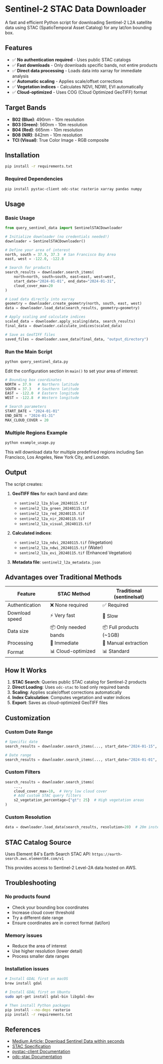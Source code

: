 # Sentinel-2 STAC Data Downloader

A fast and efficient Python script for downloading Sentinel-2 L2A satellite data using STAC (SpatioTemporal Asset Catalog) for any lat/lon bounding box.

## Features

- ✅ **No authentication required** - Uses public STAC catalogs
- ✅ **Fast downloads** - Only downloads specific bands, not entire products
- ✅ **Direct data processing** - Loads data into xarray for immediate analysis
- ✅ **Automatic scaling** - Applies scale/offset corrections
- ✅ **Vegetation indices** - Calculates NDVI, NDWI, EVI automatically
- ✅ **Cloud-optimized** - Uses COG (Cloud Optimized GeoTIFF) format

## Target Bands

- **B02 (Blue)**: 490nm - 10m resolution
- **B03 (Green)**: 560nm - 10m resolution  
- **B04 (Red)**: 665nm - 10m resolution
- **B08 (NIR)**: 842nm - 10m resolution
- **TCI (Visual)**: True Color Image - RGB composite

## Installation

```bash
pip install -r requirements.txt
```

### Required Dependencies

```bash
pip install pystac-client odc-stac rasterio xarray pandas numpy
```

## Usage

### Basic Usage

```python
from query_sentinel_data import SentinelSTACDownloader

# Initialize downloader (no credentials needed!)
downloader = SentinelSTACDownloader()

# Define your area of interest
north, south = 37.9, 37.3  # San Francisco Bay Area
east, west = -122.0, -122.8

# Search for products
search_results = downloader.search_items(
    north=north, south=south, east=east, west=west,
    start_date="2024-01-01", end_date="2024-01-31",
    cloud_cover_max=20
)

# Load data directly into xarray
geometry = downloader.create_geometry(north, south, east, west)
data = downloader.load_data(search_results, geometry=geometry)

# Apply scaling and calculate indices
scaled_data = downloader.apply_scaling(data, search_results)
final_data = downloader.calculate_indices(scaled_data)

# Save as GeoTIFF files
saved_files = downloader.save_data(final_data, "output_directory")
```

### Run the Main Script

```bash
python query_sentinel_data.py
```

Edit the configuration section in `main()` to set your area of interest:

```python
# Bounding box coordinates
NORTH = 37.9   # Northern latitude
SOUTH = 37.3   # Southern latitude
EAST = -122.0  # Eastern longitude  
WEST = -122.8  # Western longitude

# Search parameters
START_DATE = "2024-01-01"
END_DATE = "2024-01-31"
MAX_CLOUD_COVER = 20
```

### Multiple Regions Example

```bash
python example_usage.py
```

This will download data for multiple predefined regions including San Francisco, Los Angeles, New York City, and London.

## Output

The script creates:

1. **GeoTIFF files** for each band and date:
   - `sentinel2_l2a_blue_20240115.tif`
   - `sentinel2_l2a_green_20240115.tif`
   - `sentinel2_l2a_red_20240115.tif`
   - `sentinel2_l2a_nir_20240115.tif`
   - `sentinel2_l2a_visual_20240115.tif`

2. **Calculated indices**:
   - `sentinel2_l2a_ndvi_20240115.tif` (Vegetation)
   - `sentinel2_l2a_ndwi_20240115.tif` (Water)
   - `sentinel2_l2a_evi_20240115.tif` (Enhanced Vegetation)

3. **Metadata file**: `sentinel2_l2a_metadata.json`

## Advantages over Traditional Methods

| Feature | STAC Method | Traditional (sentinelsat) |
|---------|-------------|---------------------------|
| Authentication | ❌ None required | ✅ Required |
| Download speed | ⚡ Very fast | 🐌 Slow |
| Data size | 📦 Only needed bands | 📦 Full products (~1GB) |
| Processing | 🔄 Immediate | 🔄 Manual extraction |
| Format | 📊 Cloud-optimized | 📊 Standard |

## How It Works

1. **STAC Search**: Queries public STAC catalog for Sentinel-2 products
2. **Direct Loading**: Uses `odc-stac` to load only required bands
3. **Scaling**: Applies scale/offset corrections automatically  
4. **Index Calculation**: Computes vegetation and water indices
5. **Export**: Saves as cloud-optimized GeoTIFF files

## Customization

### Custom Date Range
```python
# Specific date
search_results = downloader.search_items(..., start_date="2024-01-15", end_date="2024-01-15")

# Date range
search_results = downloader.search_items(..., start_date="2024-01-01", end_date="2024-01-31")
```

### Custom Filters
```python
search_results = downloader.search_items(
    ...,
    cloud_cover_max=10,  # Very low cloud cover
    # Add custom STAC query filters
    s2_vegetation_percentage={"gt": 25}  # High vegetation areas
)
```

### Custom Resolution
```python
data = downloader.load_data(search_results, resolution=20)  # 20m instead of 10m
```

## STAC Catalog Source

Uses Element 84's Earth Search STAC API: `https://earth-search.aws.element84.com/v1`

This provides access to Sentinel-2 Level-2A data hosted on AWS.

## Troubleshooting

### No products found
- Check your bounding box coordinates
- Increase cloud cover threshold
- Try a different date range
- Ensure coordinates are in correct format (lat/lon)

### Memory issues
- Reduce the area of interest
- Use higher resolution (lower detail)
- Process smaller date ranges

### Installation issues
```bash
# Install GDAL first on macOS
brew install gdal

# Install GDAL first on Ubuntu
sudo apt-get install gdal-bin libgdal-dev

# Then install Python packages
pip install --no-deps rasterio
pip install -r requirements.txt
```

## References

- [Medium Article: Download Sentinel Data within seconds](https://medium.com/rotten-grapes/download-sentinel-data-within-seconds-in-python-8cc9a8c3e23c)
- [STAC Specification](https://stacspec.org/)
- [pystac-client Documentation](https://pystac-client.readthedocs.io/)
- [odc-stac Documentation](https://odc-stac.readthedocs.io/) 